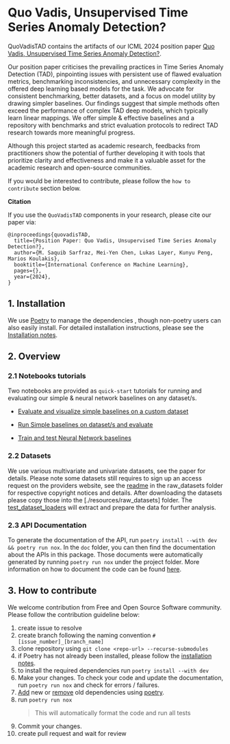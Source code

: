 # Quo Vadis, Unsupervised Time Series Anomaly Detection?

QuoVadisTAD contains the artifacts of our ICML 2024 position paper [Quo Vadis, Unsupervised Time Series Anomaly Detection?](https://arxiv.org/abs/2405.02678).  

Our position paper criticises the prevailing practices in Time Series Anomaly Detection (TAD), pinpointing issues with persistent use of flawed evaluation metrics, benchmarking inconsistencies, and unnecessary complexity in the offered deep learning based models for the task. We advocate for consistent benchmarking, better datasets, and a focus on model utility by drawing simpler baselines. Our findings suggest that simple methods often exceed the performance of complex TAD deep models, which typically learn linear mappings. We offer simple & effective baselines and a repository with benchmarks and strict evaluation protocols to redirect TAD research towards more meaningful progress.

Although this project started as academic research, feedbacks from practitioners show the potential of further developing it with tools that prioritize clarity and effectiveness and make it a valuable asset for the academic research and open-source communities. 

If you would be interested to contribute, please follow the `how to contribute` section below.



**Citation**

If you use the `QuoVadisTAD` components in your research, please cite our paper via:

```
@inproceedings{quovadisTAD,
  title={Position Paper: Quo Vadis, Unsupervised Time Series Anomaly Detection?},
  author={M. Saquib Sarfraz, Mei-Yen Chen, Lukas Layer, Kunyu Peng, Marios Koulakis},
  booktitle={International Conference on Machine Learning},
  pages={},
  year={2024},
}
```


## 1. Installation

We use [Poetry](https://python-poetry.org/) to manage the dependencies , though non-poetry users can also easily install. For detailed installation instructions, please see the [Installation notes](./INSTALLATION_NOTES.md). 

## 2. Overview

### 2.1 Notebooks tutorials

Two notebooks are provided as `quick-start` tutorials for running and evaluating our simple & neural network baselines on any dataset/s.

* [Evaluate and visualize simple baselines on a custom dataset](./notebooks/simple_baselines_example_usage.ipynb)

* [Run Simple baselines on dataset/s and evaluate](./notebooks/simple_baselines_evaluation.ipynb)

* [Train and test Neural Network baselines](./notebooks/nn_baselines_models_train_test.ipynb)


### 2.2 Datasets

We use various multivariate and univariate datasets, see the paper for details. Please note some datasets still requires to sign up an access request on the providers website, see the [readme](./resources/raw_datasets/README.md) in the raw_datasets folder for respective copyright notices and details. After downloading the datasets please copy those into the [./resources/raw_datasets] folder. The [test_dataset_loaders](./notebooks/test_dataset_loaders.ipynb) will extract and prepare the data for further analysis.

 
### 2.3 API Documentation

To generate the documentation of the API, run `poetry install --with dev && poetry run nox`. In the `doc` folder, you can then find the documentation about the APIs in this package. Those documents were automatically generated by running `poetry run nox` under the project folder. More information on how to document the code can be found [here](https://pdoc.dev/docs/pdoc.html#how-can-i).


## 3. How to contribute

We welcome contribution from Free and Open Source Software community. Please follow the contribution guideline below:

1. create issue to resolve
2. create branch following the naming convention `#[issue_number]_[branch_name]`
3. clone repository using `git clone <repo-url> --recurse-submodules`
4. if Poetry has not already been installed, please follow the [installation notes](./INSTALLATION_NOTES.md).
5. to install the required dependencies run `poetry install --with dev`
6. Make your changes. To check your code and update the documentation, run `poetry run nox` and check for errors / failures.
7. [Add](https://python-poetry.org/docs/cli/#add) new or [remove](https://python-poetry.org/docs/cli/#remove) old dependencies using [poetry](https://python-poetry.org/docs/). 
8. run `poetry run nox`
   > This will automatically format the code and run all tests
9. Commit your changes.
10. create pull request and wait for review

